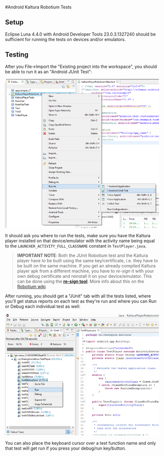 #Android Kaltura Robotium Tests

## Setup

Eclipse Luna 4.4.0 with Android Developer Tools 23.0.3.1327240 should be sufficient for running the tests on devices and/or emulators.

## Testing

After you File->Import the "Existing project into the workspace", you should be able to run it as an "Android JUnit Test":

![Run-as menus](docs/run.png)

It should ask you where to run the tests, make sure you have the Kaltura player installed on that device/emulator with the activity name being equal to the `LAUNCHER_ACTIVITY_FULL_CLASSNAME` constant in `TestPlayer.java`.

> **IMPORTANT NOTE**: Both the JUnit Robotium test and the Kaltura player have to be built using the same key/certificate, i.e. they have to be built on the same machine. If you get an already compiled Kaltura player apk from a different machine, you have to *re-sign* it with your own debug certificate and reinstall it on your device/emulator. This can be done using the **[re-sign tool](http://recorder.robotium.com/downloads/re-sign.jar)**. More info about this on the [Robotium wiki](https://code.google.com/p/robotium/wiki/RobotiumForAPKFiles).

After running, you should get a "JUnit" tab with all the tests listed, where you'll get status reports on each test as they're run and where you can Run or Debug each individual test as well:

![JUnit tests](docs/tests.png)

You can also place the keyboard cursor over a test function name and only that test will get run if you press your debug/run key/button.
